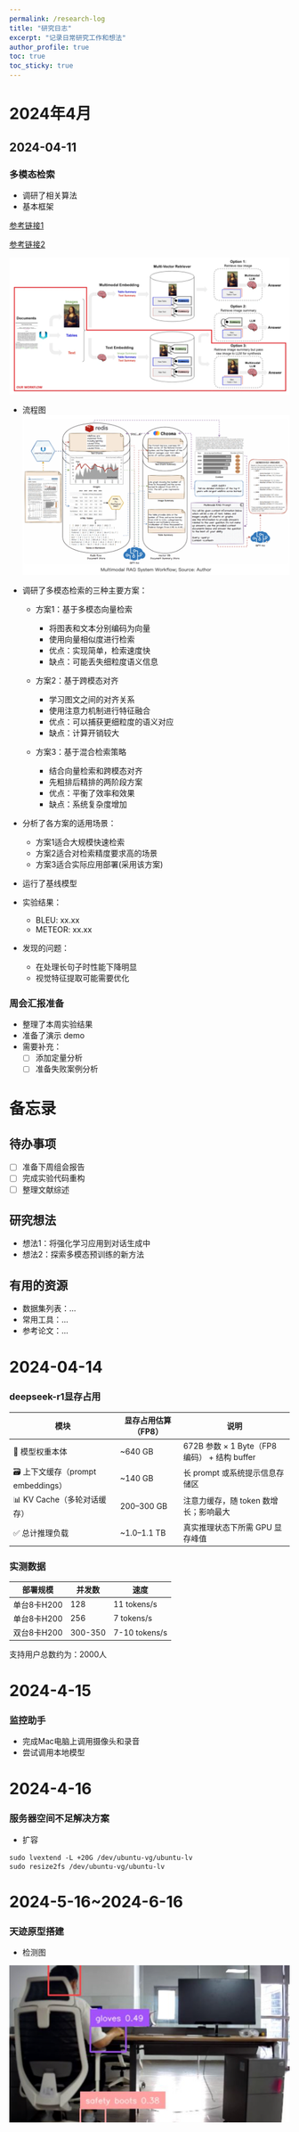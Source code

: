 ```yaml
---
permalink: /research-log
title: "研究日志"
excerpt: "记录日常研究工作和想法"
author_profile: true
toc: true
toc_sticky: true
---
```


# 2024年4月
## 2024-04-11
### 多模态检索
- 调研了相关算法
- 基本框架 

[参考链接1](https://blog.langchain.dev/semi-structured-multi-modal-rag/)

[参考链接2](https://www.analyticsvidhya.com/blog/2024/09/guide-to-building-multimodal-rag-systems/)

![多模态检索框架](images/multimodal-retrieval-framework.png)
- 流程图
![流程图](images/multimodal-retrieval-workflow.png)
- 调研了多模态检索的三种主要方案：
  - 方案1：基于多模态向量检索
    - 将图表和文本分别编码为向量
    - 使用向量相似度进行检索
    - 优点：实现简单，检索速度快
    - 缺点：可能丢失细粒度语义信息
  
  - 方案2：基于跨模态对齐
    - 学习图文之间的对齐关系
    - 使用注意力机制进行特征融合
    - 优点：可以捕获更细粒度的语义对应
    - 缺点：计算开销较大
    
  - 方案3：基于混合检索策略
    - 结合向量检索和跨模态对齐
    - 先粗排后精排的两阶段方案
    - 优点：平衡了效率和效果
    - 缺点：系统复杂度增加

- 分析了各方案的适用场景：
  - 方案1适合大规模快速检索
  - 方案2适合对检索精度要求高的场景
  - 方案3适合实际应用部署(采用该方案)

- 运行了基线模型
- 实验结果：
  - BLEU: xx.xx
  - METEOR: xx.xx
- 发现的问题：
  - 在处理长句子时性能下降明显
  - 视觉特征提取可能需要优化

### 周会汇报准备
- 整理了本周实验结果
- 准备了演示 demo
- 需要补充：
  - [ ] 添加定量分析
  - [ ] 准备失败案例分析

# 备忘录
## 待办事项
- [ ] 准备下周组会报告
- [ ] 完成实验代码重构
- [ ] 整理文献综述

## 研究想法
- 想法1：将强化学习应用到对话生成中
- 想法2：探索多模态预训练的新方法

## 有用的资源
- 数据集列表：...
- 常用工具：...
- 参考论文：... 

# 2024-04-14
### deepseek-r1显存占用

| 模块 | 显存占用估算（FP8） | 说明 |
|------|-------------------|------|
| 🧠 模型权重本体 | ~640 GB | 672B 参数 × 1 Byte（FP8 编码） + 结构 buffer |
| 🗃️ 上下文缓存（prompt embeddings） | ~140 GB | 长 prompt 或系统提示信息存储区 |
| 📊 KV Cache（多轮对话缓存） | 200–300 GB | 注意力缓存，随 token 数增长；影响最大 |
| ✅ 总计推理负载 | ~1.0–1.1 TB | 真实推理状态下所需 GPU 显存峰值 |

### 实测数据

| 部署规模 | 并发数 | 速度 |
|---------|--------|------|
| 单台8卡H200 | 128 | 11 tokens/s |
| 单台8卡H200 | 256 | 7 tokens/s |
| 双台8卡H200 | 300-350 | 7-10 tokens/s |

支持用户总数约为：2000人


# 2024-4-15
### 监控助手
- 完成Mac电脑上调用摄像头和录音
- 尝试调用本地模型

# 2024-4-16
### 服务器空间不足解决方案
- 扩容
```
sudo lvextend -L +20G /dev/ubuntu-vg/ubuntu-lv
sudo resize2fs /dev/ubuntu-vg/ubuntu-lv
```

# 2024-5-16~2024-6-16
### 天迹原型搭建
- 检测图

![实时检测图](images/tianji.png)
